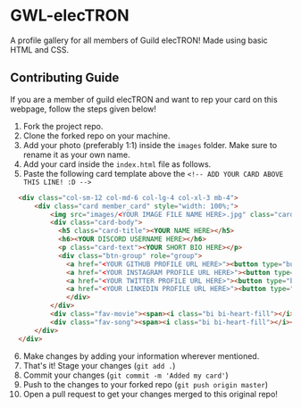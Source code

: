 # GWL-elecTRON
A profile gallery for all members of Guild elecTRON! Made using basic HTML and CSS.

## Contributing Guide

If you are a member of guild elecTRON and want to rep your card on this webpage, follow the steps given below!

1. Fork the project repo.
2. Clone the forked repo on your machine.
3. Add your photo (preferably 1:1) inside the `images` folder. Make sure to rename it as your own name.
4. Add your card inside the `index.html` file as follows.
5. Paste the following card template above the `<!-- ADD YOUR CARD ABOVE THIS LINE! :D -->`
```html
  <div class="col-sm-12 col-md-6 col-lg-4 col-xl-3 mb-4">
      <div class="card member_card" style="width: 100%;">
          <img src="images/<YOUR IMAGE FILE NAME HERE>.jpg" class="card-img-top">
          <div class="card-body">
            <h5 class="card-title"><YOUR NAME HERE></h5>
            <h6><YOUR DISCORD USERNAME HERE></h6>
            <p class="card-text"><YOUR SHORT BIO HERE></p>
            <div class="btn-group" role="group">
              <a href="<YOUR GITHUB PROFILE URL HERE>"><button type="button" class="btn btn-outline-dark"><i class="bi bi-github"></i></button></a>
              <a href="<YOUR INSTAGRAM PROFILE URL HERE>"><button type="button" class="btn btn-outline-dark"><i class="bi bi-instagram"></i></button></a>
              <a href="<YOUR TWITTER PROFILE URL HERE>"><button type="button" class="btn btn-outline-dark"><i class="bi bi-twitter"></i></button></a>
              <a href="<YOUR LINKEDIN PROFILE URL HERE>"><button type="button" class="btn btn-outline-dark"><i class="bi bi-linkedin"></i></button></a>
              </div>
          </div>
          <div class="fav-movie"><span><i class="bi bi-heart-fill"></i> <i class="bi bi-film"></i></span><span><YOUR FAVOURITE MOVIE HERE></span></div>
          <div class="fav-song"><span><i class="bi bi-heart-fill"></i><i class="bi bi-music-note-beamed"></i></span><span><YOUR FAVOURITE SONG HERE></span></div>
      </div>
  </div>
```
6. Make changes by adding your information wherever mentioned.
7. That's it! Stage your changes (`git add .`)
8. Commit your changes (`git commit -m 'Added my card'`)
9. Push to the changes to your forked repo (`git push origin master`)
10. Open a pull request to get your changes merged to this original repo!
